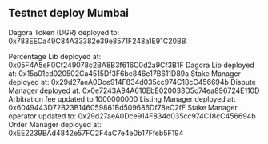 ## Testnet deploy Mumbai

Dagora Token (DGR) deployed to: 0x783EECa49C84A33382e39e8571F248a1E91C20BB


Percentage Lib deployed at: 0x05F4A5eF0Cf249078c2BA8B3f616C0d2a9Cf3B1F
Dagora Lib deployed at: 0x15a01cd020502Ca4515Df3F6bc846e17B611D89a
Stake Manager deployed at: 0x29d27aeA0Dce914F834d035cc974C18cC456694b
Dispute Manager deployed at: 0x0e7243A94A610EbE020033D5c74ea896724E110D
Arbitration fee updated to  1000000000
Listing Manager deployed at: 0x6049443D72B23B146059861Bd509686Df78eC2fF
Stake Manager operator updated to: 0x29d27aeA0Dce914F834d035cc974C18cC456694b
Order Manager deployed at: 0xEE2239BAd4842e57FC2F4aC7e4e0b17Ffeb5F194